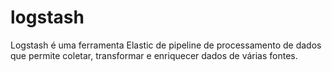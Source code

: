 # logstash
Logstash é uma ferramenta Elastic de pipeline de processamento de dados que permite coletar, transformar e enriquecer dados de várias fontes.
